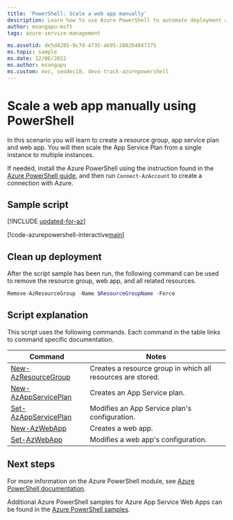```yaml
---
title: 'PowerShell: Scale a web app manually'
description: Learn how to use Azure PowerShell to automate deployment and management of App Service. This sample shows how to scale an app manually.
author: msangapu-msft
tags: azure-service-management

ms.assetid: de5d4285-9c7d-4735-a695-288264047375
ms.topic: sample
ms.date: 12/06/2022
ms.author: msangapu
ms.custom: mvc, seodec18, devx-track-azurepowershell
---
```


# Scale a web app manually using PowerShell

In this scenario you will learn to create a resource group, app service plan and web app. You will then scale the App Service Plan from a single instance to multiple instances.

If needed, install the Azure PowerShell using the instruction found in the [Azure PowerShell guide](/powershell/azure/), and then run `Connect-AzAccount` to create a connection with Azure.

## Sample script

[!INCLUDE [updated-for-az](../../../includes/updated-for-az.md)]

[!code-azurepowershell-interactive[main](../../../powershell_scripts/app-service/scale-manual/scale-manual.ps1 "Scale a web app manually")]

## Clean up deployment 

After the script sample has been run, the following command can be used to remove the resource group, web app, and all related resources.

```powershell
Remove-AzResourceGroup -Name $ResourceGroupName -Force
```

## Script explanation

This script uses the following commands. Each command in the table links to command specific documentation.

| Command | Notes |
|---|---|
| [New-AzResourceGroup](/powershell/module/az.resources/new-azresourcegroup) | Creates a resource group in which all resources are stored. |
| [New-AzAppServicePlan](/powershell/module/az.websites/new-azappserviceplan) | Creates an App Service plan. |
| [Set-AzAppServicePlan](/powershell/module/az.websites/set-azappserviceplan) | Modifies an App Service plan's configuration. |
| [New-AzWebApp](/powershell/module/az.websites/new-azwebapp) | Creates a web app. |
| [Set-AzWebApp](/powershell/module/az.websites/set-azwebapp) | Modifies a web app's configuration. |

## Next steps

For more information on the Azure PowerShell module, see [Azure PowerShell documentation](/powershell/azure/).

Additional Azure PowerShell samples for Azure App Service Web Apps can be found in the [Azure PowerShell samples](../samples-powershell.md).
